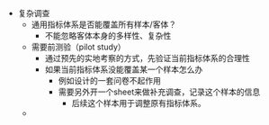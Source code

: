 - 复杂调查
	- 通用指标体系是否能覆盖所有样本/客体？
		- 不能忽略客体本身的多样性、复杂性
	- 需要前测验（pilot study）
		- 通过预先的实地考察的方式，先验证当前指标体系的合理性
		- 如果当前指标体系没能覆盖某一个样本怎么办
			- 例如设计的一套问卷不起作用
			- 需要另外开一个sheet来做补充调查，记录这个样本的信息
				- 后续这个样本用于调整原有指标体系。
	-